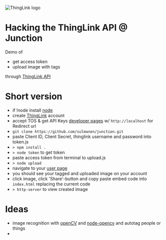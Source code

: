 ![ThingLink logo](http://tenseignes-tu.com/wp-content/uploads/2014/06/thinglink-logo.jpg "ThingLink")

Hacking the ThingLink API @ Junction
====================================
Demo of

* get access token
* upload image with tags

through [ThingLink API](http://docs.thinglink.apiary.io/)

# Short version
* if !node install [node](https://nodejs.org/en/)
* create [ThingLink](https://www.thinglink.com) account
* accept TOS & get API Keys [developer pages](https://www.thinglink.com/developer) w/ `http://localhost` for Redirect url
* `git clone https://github.com/sulmanen/junction.git`
* paste Client ID, Client Secret, thinglink username and password into token.js
* `> npm install .`
* `> node token` to get token
* paste access token from terminal to upload.js
* `> node upload`
* navigate to your [user page](https://www.thinglink.com/user/me)
* you should see your tagged and uploaded image on your account
* click image, click 'Share'-button and copy paste embed code into `index.html` replacing the current code
* `> http-server` to view created image

# Ideas

* image recognition with [openCV](http://opencv.org/) and [node-opencv](https://github.com/peterbraden/node-opencv) and autotag people or things
*

